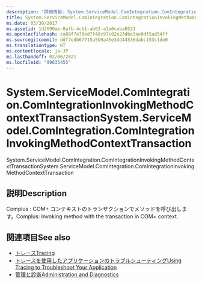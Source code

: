 ```yaml
---
description: '詳細情報: System.ServiceModel.ComIntegration.ComIntegrationInvokingMethodContextTransaction'
title: System.ServiceModel.ComIntegration.ComIntegrationInvokingMethodContextTransaction
ms.date: 03/30/2017
ms.assetid: 1d2690ae-0afb-4cb1-ab62-a1a0ceba8521
ms.openlocfilehash: ca88f7e78ed7f48c97c02e23dba3ae0df5ad54ff
ms.sourcegitcommit: ddf7edb67715a5b9a45e3dd44536dabc153c1de0
ms.translationtype: HT
ms.contentlocale: ja-JP
ms.lasthandoff: 02/06/2021
ms.locfileid: "99635455"
---
```

# <a name="systemservicemodelcomintegrationcomintegrationinvokingmethodcontexttransaction"></a><span data-ttu-id="62fba-103">System.ServiceModel.ComIntegration.ComIntegrationInvokingMethodContextTransaction</span><span class="sxs-lookup"><span data-stu-id="62fba-103">System.ServiceModel.ComIntegration.ComIntegrationInvokingMethodContextTransaction</span></span>

<span data-ttu-id="62fba-104">System.ServiceModel.ComIntegration.ComIntegrationInvokingMethodContextTransaction</span><span class="sxs-lookup"><span data-stu-id="62fba-104">System.ServiceModel.ComIntegration.ComIntegrationInvokingMethodContextTransaction</span></span>  
  
## <a name="description"></a><span data-ttu-id="62fba-105">説明</span><span class="sxs-lookup"><span data-stu-id="62fba-105">Description</span></span>  

 <span data-ttu-id="62fba-106">Complus : COM+ コンテキストのトランザクションでメソッドを呼び出します。</span><span class="sxs-lookup"><span data-stu-id="62fba-106">Complus: Invoking method with the transaction in COM+ context.</span></span>  
  
## <a name="see-also"></a><span data-ttu-id="62fba-107">関連項目</span><span class="sxs-lookup"><span data-stu-id="62fba-107">See also</span></span>

- [<span data-ttu-id="62fba-108">トレース</span><span class="sxs-lookup"><span data-stu-id="62fba-108">Tracing</span></span>](index.md)
- [<span data-ttu-id="62fba-109">トレースを使用したアプリケーションのトラブルシューティング</span><span class="sxs-lookup"><span data-stu-id="62fba-109">Using Tracing to Troubleshoot Your Application</span></span>](using-tracing-to-troubleshoot-your-application.md)
- [<span data-ttu-id="62fba-110">管理と診断</span><span class="sxs-lookup"><span data-stu-id="62fba-110">Administration and Diagnostics</span></span>](../index.md)
